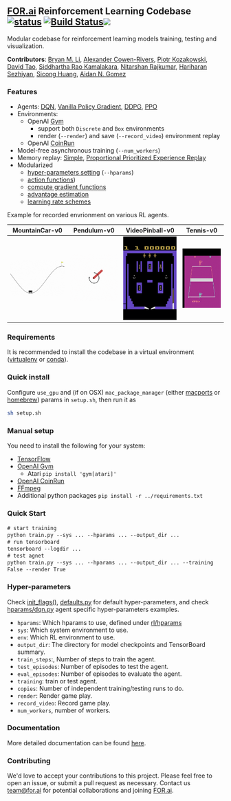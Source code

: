 ## [FOR.ai](https://for.ai) Reinforcement Learning Codebase [![status](http://joss.theoj.org/papers/a65da0f74f34be097b1c1189ae6abdc6/status.svg)](http://joss.theoj.org/papers/a65da0f74f34be097b1c1189ae6abdc6) [![Build Status](https://travis-ci.org/for-ai/rl.svg?branch=master)](https://travis-ci.org/for-ai/rl)[![](https://img.shields.io/badge/-documentation-blue)](https://rl-codebase.readthedocs.io/en/latest/) 
Modular codebase for reinforcement learning models training, testing and visualization.

**Contributors**: [Bryan M. Li](https://github.com/bryanlimy), [Alexander Cowen-Rivers](https://github.com/alexanderimanicowenrivers), [Piotr Kozakowski](https://github.com/koz4k), [David Tao](https://github.com/taodav), [Siddhartha Rao Kamalakara](https://github.com/srk97), [Nitarshan Rajkumar](https://github.com/nitarshan), [Hariharan Sezhiyan](https://github.com/hsezhiyan), [Sicong Huang](https://www.cs.toronto.edu/~huang/), [Aidan N. Gomez](https://github.com/aidangomez)

### Features
- Agents: [DQN](rl/agents/algos/dqn.py), [Vanilla Policy Gradient](rl/agents/algos/vanilla_pg.py), [DDPG](rl/agents/algos/ddpg.py), [PPO](rl/agents/algos/ppo.py)
- Environments:
  - OpenAI [Gym](https://github.com/openai/gym)
    - support both `Discrete` and `Box` environments
    - render (`--render`) and save (`--record_video`) environment replay
  - OpenAI [CoinRun](https://github.com/openai/coinrun)
- Model-free asynchronous training  (`--num_workers`)
- Memory replay: [Simple](rl/memory/simple.py), [Proportional Prioritized Experience Replay](rl/memory/prioritized.py)
- Modularized
    - [hyper-parameters setting](rl/hparams/defaults.py) (`--hparams`)
    - [action functions](rl/agents/algos/action_function/basic.py))
    - [compute gradient functions](rl/agents/algos/compute_gradient/basic.py)
    - [advantage estimation](rl/agents/algos/advantage_estimator/basic.py)
    - [learning rate schemes](rl/utils/lr_schemes.py)

Example for recorded envrionment on various RL agents.

| MountainCar-v0                         | Pendulum-v0                      | VideoPinball-v0                     | Tennis-v0                    |
| -------------------------------------- | -------------------------------- | ----------------------------------- | ---------------------------- |
| ![MountainCar-v0](gif/mountaincar.gif) | ![Pendulum-v0](gif/pendulum.gif) | ![VideoPinball-v0](gif/pinball.gif) | ![Tennis-v0](gif/tennis.gif) |

### Requirements
It is recommended to install the codebase in a virtual environment ([virtualenv](https://pypi.org/project/virtualenv/) or [conda](https://conda.io/en/latest/)). 

### Quick install
Configure `use_gpu` and (if on OSX) `mac_package_manager` (either [macports](https://www.macports.org) or [homebrew](https://brew.sh)) params in `setup.sh`, then run it as
```bash
sh setup.sh
```

### Manual setup
You need to install the following for your system:

- [TensorFlow](https://www.tensorflow.org/install)
- [OpenAI Gym](https://gym.openai.com/docs/#installation)
    - Atari `pip install 'gym[atari]'`
- [OpenAI CoinRun](https://github.com/openai/coinrun)
- [FFmpeg](https://ffmpeg.org/download.html)
- Additional python packages `pip install -r ../requirements.txt`

### Quick Start
```
# start training
python train.py --sys ... --hparams ... --output_dir ...
# run tensorboard
tensorboard --logdir ...
# test agnet
python train.py --sys ... --hparams ... --output_dir ... --training False --render True
```

### Hyper-parameters
Check [init_flags()](https://github.com/for-ai/rl/blob/master/train.py#L17), [defaults.py](rl/hparams/defaults.py) for default hyper-parameters, and check [hparams/dqn.py](rl/hparams/dqn.py) agent specific hyper-parameters examples.
- `hparams`: Which hparams to use, defined under [rl/hparams](rl/hparams)
- `sys`: Which system environment to use.
- `env`: Which RL environment to use.
- `output_dir`: The directory for model checkpoints and TensorBoard summary.
- `train_steps`:, Number of steps to train the agent.
- `test_episodes`: Number of episodes to test the agent.
- `eval_episodes`: Number of episodes to evaluate the agent.
- `training`: train or test agent.
- `copies`: Number of independent training/testing runs to do.
- `render`: Render game play.
- `record_video`: Record game play.
- `num_workers`, number of workers.

### Documentation
More detailed documentation can be found [here](https://rl-codebase.readthedocs.io/en/latest/).

### Contributing
We'd love to accept your contributions to this project. Please feel free to open an issue, or submit a pull request as necessary. Contact us [team@for.ai](mailto:team@for.ai) for potential collaborations and joining [FOR.ai](https://for.ai).
